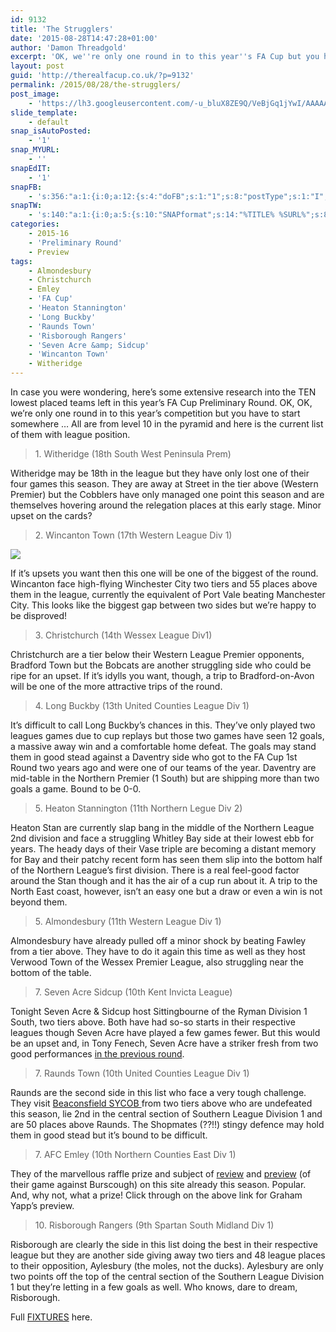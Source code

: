 ```yaml
---
id: 9132
title: 'The Strugglers'
date: '2015-08-28T14:47:28+01:00'
author: 'Damon Threadgold'
excerpt: 'OK, we''re only one round in to this year''s FA Cup but you have to start somewhere: The lowest placed teams remaining.'
layout: post
guid: 'http://therealfacup.co.uk/?p=9132'
permalink: /2015/08/28/the-strugglers/
post_image:
    - 'https://lh3.googleusercontent.com/-u_bluX8ZE9Q/VeBjGq1jYwI/AAAAAAAAFco/SjrePGWsoBI/s720-Ic42/player.jpg'
slide_template:
    - default
snap_isAutoPosted:
    - '1'
snap_MYURL:
    - ''
snapEdIT:
    - '1'
snapFB:
    - 's:356:"a:1:{i:0;a:12:{s:4:"doFB";s:1:"1";s:8:"postType";s:1:"I";s:10:"AttachPost";s:1:"2";s:10:"SNAPformat";s:15:"%EXCERPT% %URL%";s:9:"isAutoImg";s:1:"A";s:8:"imgToUse";s:0:"";s:9:"isAutoURL";s:1:"A";s:8:"urlToUse";s:0:"";s:11:"isPrePosted";s:1:"1";s:8:"isPosted";s:1:"1";s:4:"pgID";s:30:"156412412358_10153547068252359";s:5:"pDate";s:19:"2015-08-28 13:47:56";}}";'
snapTW:
    - 's:140:"a:1:{i:0;a:5:{s:10:"SNAPformat";s:14:"%TITLE% %SURL%";s:8:"attchImg";s:1:"0";s:9:"isAutoImg";s:1:"A";s:8:"imgToUse";s:0:"";s:4:"doTW";i:0;}}";'
categories:
    - 2015-16
    - 'Preliminary Round'
    - Preview
tags:
    - Almondesbury
    - Christchurch
    - Emley
    - 'FA Cup'
    - 'Heaton Stannington'
    - 'Long Buckby'
    - 'Raunds Town'
    - 'Risborough Rangers'
    - 'Seven Acre &amp; Sidcup'
    - 'Wincanton Town'
    - Witheridge
---
```


<div>In case you were wondering, here’s some extensive research into the TEN lowest placed teams left in this year’s FA Cup Preliminary Round. OK, OK, we’re only one round in to this year’s competition but you have to start somewhere … All are from level 10 in the pyramid and here is the current list of them with league position.

> 1\. Witheridge (18th South West Peninsula Prem)

Witheridge may be 18th in the league but they have only lost one of their four games this season. They are away at Street in the tier above (Western Premier) but the Cobblers have only managed one point this season and are themselves hovering around the relegation places at this early stage. Minor upset on the cards?

> 2\. Wincanton Town (17th Western League Div 1)

![](https://lh3.googleusercontent.com/-u_bluX8ZE9Q/VeBjGq1jYwI/AAAAAAAAFco/SjrePGWsoBI/s720-Ic42/player.jpg)

If it’s upsets you want then this one will be one of the biggest of the round. Wincanton face high-flying Winchester City two tiers and 55 places above them in the league, currently the equivalent of Port Vale beating Manchester City. This looks like the biggest gap between two sides but we’re happy to be disproved!

> 3\. Christchurch (14th Wessex League Div1)

Christchurch are a tier below their Western League Premier opponents, Bradford Town but the Bobcats are another struggling side who could be ripe for an upset. If it’s idylls you want, though, a trip to Bradford-on-Avon will be one of the more attractive trips of the round.

> 4\. Long Buckby (13th United Counties League Div 1)

It’s difficult to call Long Buckby’s chances in this. They’ve only played two leagues games due to cup replays but those two games have seen 12 goals, a massive away win and a comfortable home defeat. The goals may stand them in good stead against a Daventry side who got to the FA Cup 1st Round two years ago and were one of our teams of the year. Daventry are mid-table in the Northern Premier (1 South) but are shipping more than two goals a game. Bound to be 0-0.

> 5\. Heaton Stannington (11th Northern Legue Div 2)

Heaton Stan are currently slap bang in the middle of the Northern League 2nd division and face a struggling Whitley Bay side at their lowest ebb for years. The heady days of their Vase triple are becoming a distant memory for Bay and their patchy recent form has seen them slip into the bottom half of the Northern League’s first division. There is a real feel-good factor around the Stan though and it has the air of a cup run about it. A trip to the North East coast, however, isn’t an easy one but a draw or even a win is not beyond them.

> 5\. Almondesbury (11th Western League Div 1)

Almondesbury have already pulled off a minor shock by beating Fawley from a tier above. They have to do it again this time as well as they host Verwood Town of the Wessex Premier League, also struggling near the bottom of the table.

> 7\. Seven Acre Sidcup (10th Kent Invicta League)

Tonight Seven Acre &amp; Sidcup host Sittingbourne of the Ryman Division 1 South, two tiers above. Both have had so-so starts in their respective leagues though Seven Acre have played a few games fewer. But this would be an upset and, in Tony Fenech, Seven Acre have a striker fresh from two good performances [in the previous round](http://therealfacup.co.uk/2015/08/17/even-sevens/).

> 7\. Raunds Town (10th United Counties League Div 1)

Raunds are the second side in this list who face a very tough challenge. They visit [Beaconsfield SYCOB ](http://www.getbucks.co.uk/sport/football/news/beaconsfield-sycob-boss-eyes-fa-9947488)from two tiers above who are undefeated this season, lie 2nd in the central section of Southern League Division 1 and are 50 places above Raunds. The Shopmates (??!!) stingy defence may hold them in good stead but it’s bound to be difficult.

> 7\. AFC Emley (10th Northern Counties East Div 1)

They of the marvellous raffle prize and subject of [review](http://therealfacup.co.uk/2015/08/17/breakfast-at-emleys/) and [preview](http://therealfacup.co.uk/2015/08/26/six-o6/) (of their game against Burscough) on this site already this season. Popular. And, why not, what a prize! Click through on the above link for Graham Yapp’s preview.

> 10\. Risborough Rangers (9th Spartan South Midland Div 1)

Risborough are clearly the side in this list doing the best in their respective league but they are another side giving away two tiers and 48 league places to their opposition, Aylesbury (the moles, not the ducks). Aylesbury are only two points off the top of the central section of the Southern League Division 1 but they’re letting in a few goals as well. Who knows, dare to dream, Risborough.

Full [FIXTURES](http://therealfacup.co.uk/fixtures/facup/) here.

</div>